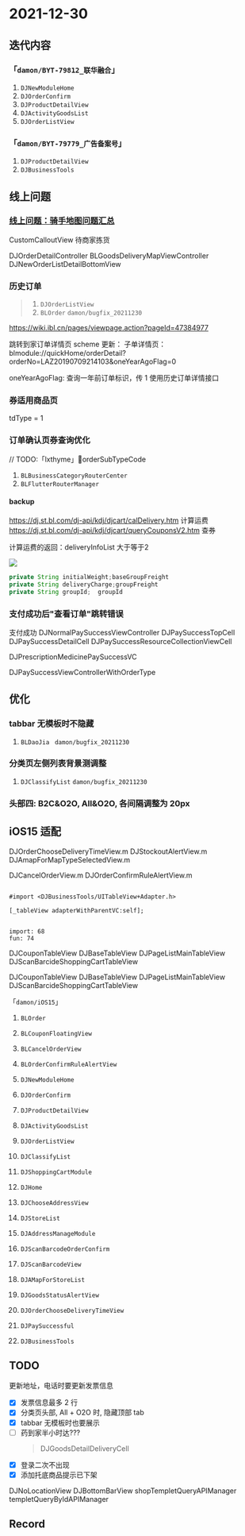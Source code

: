 # 2021-12-30

## 迭代内容

### 「`damon/BYT-79812_联华融合`」

1. `DJNewModuleHome`
2. `DJOrderConfirm`
3. `DJProductDetailView`
4. `DJActivityGoodsList`
5. `DJOrderListView`

### 「`damon/BYT-79779_广告备案号`」

1. `DJProductDetailView`
2. `DJBusinessTools`

## 线上问题

### [线上问题：骑手地图问题汇总](http://jira.ibl.cn/browse/SIT-44818)

CustomCalloutView
待商家拣货

DJOrderDetailController
BLGoodsDeliveryMapViewController
DJNewOrderListDetailBottomView

### 历史订单

> 1. `DJOrderListView`
> 1. `BLOrder` `damon/bugfix_20211230`

https://wiki.ibl.cn/pages/viewpage.action?pageId=47384977

跳转到家订单详情页 scheme 更新：
子单详情页：blmodule://quickHome/orderDetail?orderNo=LAZ20190709214103&oneYearAgoFlag=0

oneYearAgoFlag: 查询一年前订单标识，传 1 使用历史订单详情接口

### 券适用商品页
tdType = 1

### 订单确认页券查询优化
// TODO:「lxthyme」💊orderSubTypeCode
1. `BLBusinessCategoryRouterCenter`
1. `BLFlutterRouterManager`


#### backup
https://dj.st.bl.com/dj-api/kdj/djcart/calDelivery.htm 计算运费
https://dj.st.bl.com/dj-api/kdj/djcart/queryCouponsV2.htm 查券

计算运费的返回：deliveryInfoList 大于等于2

![](media/16400840984152/16400841155754.jpg)

```java
private String initialWeight;baseGroupFreight
private String deliveryCharge;groupFreight
private String groupId;  groupId
```

### 支付成功后"查看订单"跳转错误
支付成功
DJNormalPaySuccessViewController
DJPaySuccessTopCell
DJPaySuccessDetailCell
DJPaySuccessResourceCollectionViewCell

DJPrescriptionMedicinePaySuccessVC

DJPaySuccessViewControllerWithOrderType

## 优化

### tabbar 无模板时不隐藏

1. `BLDaoJia` ` damon/bugfix_20211230`

### 分类页左侧列表背景测调整

1. `DJClassifyList` `damon/bugfix_20211230`

### 头部四: B2C&O2O, All&O2O, 各间隔调整为 20px

## iOS15 适配

DJOrderChooseDeliveryTimeView.m
DJStockoutAlertView.m
DJAmapForMapTypeSelectedView.m

DJCancelOrderView.m
DJOrderConfirmRuleAlertView.m

```objc

#import <DJBusinessTools/UITableView+Adapter.h>

[_tableView adapterWithParentVC:self];


import: 68
fun: 74

```

DJCouponTableView
DJBaseTableView
DJPageListMainTableView
DJScanBarcideShoppingCartTableView

DJCouponTableView
DJBaseTableView
DJPageListMainTableView
DJScanBarcideShoppingCartTableView

「`damon/iOS15`」

1. `BLOrder`
1. `BLCouponFloatingView`
1. `BLCancelOrderView`
1. `BLOrderConfirmRuleAlertView`

1. `DJNewModuleHome`
1. `DJOrderConfirm`
1. `DJProductDetailView`
1. `DJActivityGoodsList`
1. `DJOrderListView`
1. `DJClassifyList`
1. `DJShoppingCartModule`
1. `DJHome`
1. `DJChooseAddressView`
1. `DJStoreList`
1. `DJAddressManageModule`
1. `DJScanBarcodeOrderConfirm`
1. `DJScanBarcodeView`
1. `DJAMapForStoreList`
1. `DJGoodsStatusAlertView`
1. `DJOrderChooseDeliveryTimeView`
1. `DJPaySuccessful`
1. `DJBusinessTools`

## TODO

更新地址，电话时要更新发票信息

- [x] 发票信息最多 2 行
- [x] 分类页头部, All + O2O 时, 隐藏顶部 tab
- [x] tabbar 无模板时也要展示
- [ ] 药到家半小时达???
	> DJGoodsDetailDeliveryCell
- [x] 登录二次不出现
- [x] 添加托底商品提示已下架

DJNoLocationView
DJBottomBarView
shopTempletQueryAPIManager
templetQueryByIdAPIManager



## Record
